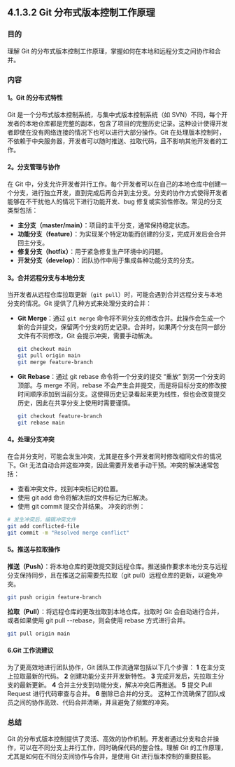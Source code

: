 ## 4.1.3.2 Git 分布式版本控制工作原理

### 目的
理解 Git 的分布式版本控制工作原理，掌握如何在本地和远程分支之间协作和合并。

### 内容

#### 1。Git 的分布式特性
Git 是一个分布式版本控制系统，与集中式版本控制系统（如 SVN）不同，每个开发者的本地仓库都是完整的副本，包含了项目的完整历史记录。这种设计使得开发者即使在没有网络连接的情况下也可以进行大部分操作。Git 在处理版本控制时，不依赖于中央服务器，开发者可以随时推送、拉取代码，且不影响其他开发者的工作。

#### 2。分支管理与协作
在 Git 中，分支允许开发者并行工作。每个开发者可以在自己的本地仓库中创建一个分支，进行独立开发，直到完成后再合并到主分支。分支的协作方式使得开发者能够在不干扰他人的情况下进行功能开发、bug 修复或实验性修改。常见的分支类型包括：
- **主分支（master/main）**：项目的主干分支，通常保持稳定状态。
- **功能分支（feature）**：为实现某个特定功能而创建的分支，完成开发后会合并回主分支。
- **修复分支（hotfix）**：用于紧急修复生产环境中的问题。
- **开发分支（develop）**：团队协作中用于集成各种功能分支的分支。

#### 3。合并远程分支与本地分支
当开发者从远程仓库拉取更新（`git pull`）时，可能会遇到合并远程分支与本地分支的情况。Git 提供了几种方式来处理分支的合并：
- **Git Merge**：通过 `git merge` 命令将不同分支的修改合并。此操作会生成一个新的合并提交，保留两个分支的历史记录。合并时，如果两个分支在同一部分文件有不同修改，Git 会提示冲突，需要手动解决。
  ```bash
  git checkout main
  git pull origin main
  git merge feature-branch
  ```
- **Git Rebase**：通过 git rebase 命令将一个分支的提交 “重放” 到另一个分支的顶部。与 merge 不同，rebase 不会产生合并提交，而是将目标分支的修改按时间顺序添加到当前分支。这使得历史记录看起来更为线性，但也会改变提交历史，因此在共享分支上使用时需要谨慎。
  ```bash
  git checkout feature-branch
  git rebase main
  ```
#### 4。处理分支冲突
在合并分支时，可能会发生冲突，尤其是在多个开发者同时修改相同文件的情况下。Git 无法自动合并这些冲突，因此需要开发者手动干预。冲突的解决通常包括：
- 查看冲突文件，找到冲突标记的位置。
- 使用 git add 命令将解决后的文件标记为已解决。
- 使用 git commit 提交合并结果。
冲突的示例：
```bash
# 发生冲突后，编辑冲突文件
git add conflicted-file
git commit -m "Resolved merge conflict"
```
#### 5。推送与拉取操作
**推送（Push）**：将本地仓库的更改提交到远程仓库。推送操作要求本地分支与远程分支保持同步，且在推送之前需要先拉取（git pull）远程仓库的更新，以避免冲突。
```bash
git push origin feature-branch
```
**拉取（Pull）**：将远程仓库的更改拉取到本地仓库。拉取时 Git 会自动进行合并，或者如果使用 git pull --rebase，则会使用 rebase 方式进行合并。
```bash
git pull origin main
```
#### 6.Git 工作流建议
为了更高效地进行团队协作，Git 团队工作流通常包括以下几个步骤：
**1** 在主分支上拉取最新的代码。
**2** 创建功能分支并开发新特性。
**3** 完成开发后，先拉取主分支的最新更新。
**4** 合并主分支到功能分支，解决冲突后再推送。
**5** 提交 Pull Request 进行代码审查与合并。
**6** 删除已合并的分支。
这种工作流确保了团队成员之间的协作高效、代码合并清晰，并且避免了频繁的冲突。
### 总结
Git 的分布式版本控制提供了灵活、高效的协作机制。开发者通过分支和合并操作，可以在不同分支上并行工作，同时确保代码的整合性。理解 Git 的工作原理，尤其是如何在不同分支间协作与合并，是使用 Git 进行版本控制的重要技能。
